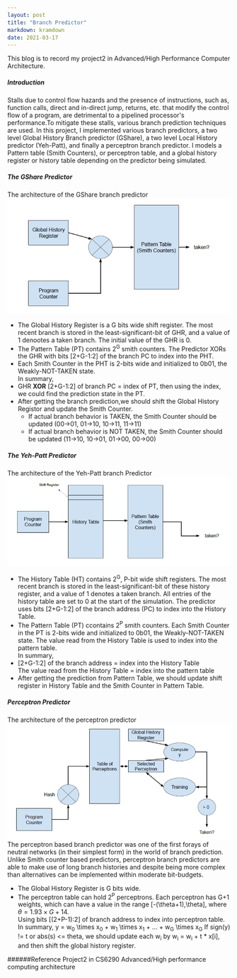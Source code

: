 ```yaml
---
layout: post
title: "Branch Predictor"
markdown: kramdown
date: 2021-03-17
---
```


This blog is to record my project2 in Advanced/High Performance Computer Architecture.

##### Introduction
Stalls due to control flow hazards and the presence of instructions, such as, function calls, direct and in-direct jump, returns, etc. that modify
the control flow of a program, are detrimental to a pipelined processor's performance.To mitigate these stalls, various branch prediction techniques are used.
In this project, I implemented various branch predictors, a two level Global History Branch predictor (GShare), a two level Local History predictor (Yeh-Patt),
and finally a perceptron branch predictor. I models a Pattern table (Smith Counters), or perceptron table, and a global history register or history table depending on the 
predictor being simulated.

##### The GShare Predictor
The architecture of the GShare branch predictor
<img  class="img-content" alt="Zhimin Sun" width="600"  src="/assets/img/GShare.PNG">
* The Global History Register is a G bits wide shift register. The most recent branch is stored in the least-significant-bit of GHR, and a value of 1 denootes a taken branch. The initial value of the GHR is 0.
* The Pattern Table (PT) contains 2<sup>G</sup> smith counters. The Predictor XORs the GHR with bits [2+G-1:2] of the branch PC to index into the PHT.
* Each Smith Counter in the PHT is 2-bits wide and initialized to 0b01, the Weakly-NOT-TAKEN state.  
In summary,
* GHR <b>XOR</b> [2+G-1:2] of branch PC = index of PT, then using the index, we could find the prediction state in the PT.
* After getting the branch prediction,we should shift the Global History Registor and update the Smith Counter.
    * If actual branch behavior is TAKEN, the Smith Counter should be updated (00->01, 01->10, 10->11, 11->11)
    * If actual branch behavior is NOT TAKEN, the Smith Counter should be updated (11->10, 10->01, 01->00, 00->00)  


##### The Yeh-Patt Predictor
The architecture of the Yeh-Patt branch Predictor
<img  class="img-content" alt="Zhimin Sun" width="600"  src="/assets/img/Yeh-Patt.PNG">
* The History Table (HT) contains 2<sup>G</sup>, P-bit wide shift registers. The most recent branch is stored in the least-significant-bit of these
history register, and a value of 1 denotes a taken branch. All entries of the history table are set to 0 at the start of the simulation.
The predictor uses bits [2+G-1:2] of the branch address (PC) to index into the History Table. 
* The Pattern Table (PT) ccontains 2<sup>P</sup> smith counters. Each Smith Counter in the PT is 2-bits wide and initialized to 0b01, the Weakly-NOT-TAKEN state.
The value read from the History Table is used to index into the pattern table.  
In summary,
* [2+G-1:2] of the branch address = index into the History Table  
The value read from the History Table = index into the pattern table
* After getting the prediction from Pattern Table, we should update shift register in History Table and the Smith Counter in Pattern Table.

##### Perceptron Predictor
The architecture of the perceptron predictor
<img  class="img-content" alt="Zhimin Sun" width="600"  src="/assets/img/Perceptron.PNG">
The perceptron based branch predictor was one of the first forays of neutral networks (in their simplest form) in the world of branch prediction. Unlike Smith counter based predictors,
perceptron branch predictors are able to make use of long branch histories and despite being more complex than alternatives can be implemented within moderate bit-budgets.
* The Global History Register is G bits wide.
* The perceptron table can hold 2<sup>P</sup> perceptrons. Each perceptron has G+1 weights, which can have a value in the range [-(\theta+1),\theta], where $\theta=1.93 \times G + 14$.  
Using bits [(2+P-1):2] of branch address to index into perceptron table.  
In summary,
y = w<sub>0</sub> \times x<sub>0</sub> + w<sub>1</sub> \times x<sub>1</sub> + ... + w<sub>G</sub> \times x<sub>G</sub>
If sign(y) != t or abs(s) <= theta, we should update each w<sub>i</sub> by w<sub>i</sub> = w<sub>i</sub> + t * x[i],
and then shift the global history register.

######Reference
Project2 in CS6290 Advanced/High performance computing architecture


